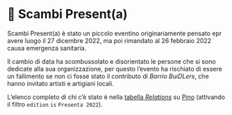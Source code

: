 # 🎁 Scambi Present(a)

Scambi Present(a) è stato un piccolo eventino originariamente pensato epr avere luogo il 27 dicembre 2022, ma poi rimandato al 26 febbraio 2022 causa emergenza sanitaria.

Il cambio di data ha scombussolato e disorientato le persone che si sono dedicate alla sua organizzazione, per questo l’evento ha rischiato di essere un fallimento se non ci fosse stato il contributo di _Barrio BuiDLers_, che hanno invitato artisti e artigiani locali.

L’elenco completo di chi c’è stato è nella [tabella _Relations_](https://pino.scambi.org/database/61/table/320) su [Pino](../strumenti/pino.md) (attivando il filtro `edition` `is` `Presenta 2022`).

